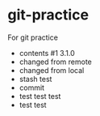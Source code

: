 # git-practice
For git practice

- contents #1 3.1.0
- changed from remote
- changed from local
- stash test 
- commit
- test test test
- test test
